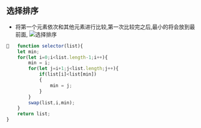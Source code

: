## 选择排序
* 将第一个元素依次和其他元素进行比较,第一次比较完之后,最小的将会放到最前面,
![选择排序](https://pic1.zhimg.com/v2-1c7e20f306ddc02eb4e3a50fa7817ff4_b.gif)
```js
   function selector(list){
    let min;
    for(let i=0;i<list.length-1;i++){
        min = i;
        for(let j=i+1;j<list.length;j++){
            if(list[i]<list[min])
            {
                min = j;
            }
        }
        swap(list,i,min);
    }
    return list;
}
```